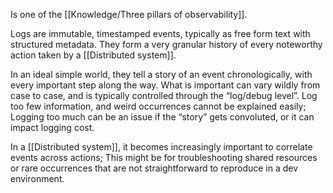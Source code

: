 Is one of the [[Knowledge/Three pillars of observability]].

Logs are immutable, timestamped events, typically as free form text with structured metadata. They form a very granular history of every noteworthy action taken by a [[Distributed system]].

In an ideal simple world, they tell a story of an event chronologically, with every important step along the way. What is important can vary wildly from case to case, and is typically controlled through the “log/debug level”. Log too few information, and weird occurrences cannot be explained easily; Logging too much can be an issue if the “story” gets convoluted, or it can impact logging cost.

In a [[Distributed system]], it becomes increasingly important to correlate events across actions; This might be for troubleshooting shared resources or rare occurrences that are not straightforward to reproduce in a dev environment.



